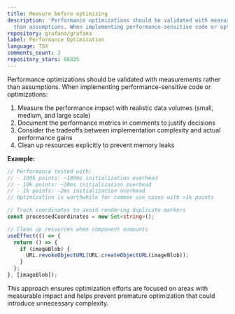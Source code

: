 ```yaml
---
title: Measure before optimizing
description: 'Performance optimizations should be validated with measurements rather
  than assumptions. When implementing performance-sensitive code or optimizations:'
repository: grafana/grafana
label: Performance Optimization
language: TSX
comments_count: 3
repository_stars: 68825
---
```


Performance optimizations should be validated with measurements rather than assumptions. When implementing performance-sensitive code or optimizations:

1. Measure the performance impact with realistic data volumes (small, medium, and large scale)
2. Document the performance metrics in comments to justify decisions
3. Consider the tradeoffs between implementation complexity and actual performance gains
4. Clean up resources explicitly to prevent memory leaks

**Example:**
```typescript
// Performance tested with:
// - 100k points: ~180ms initialization overhead
// - 10k points: ~20ms initialization overhead
// - 1k points: ~2ms initialization overhead
// Optimization is worthwhile for common use cases with >1k points

// Track coordinates to avoid rendering duplicate markers
const processedCoordinates = new Set<string>();

// Clean up resources when component unmounts
useEffect(() => {
  return () => {
    if (imageBlob) {
      URL.revokeObjectURL(URL.createObjectURL(imageBlob));
    }
  };
}, [imageBlob]);
```

This approach ensures optimization efforts are focused on areas with measurable impact and helps prevent premature optimization that could introduce unnecessary complexity.